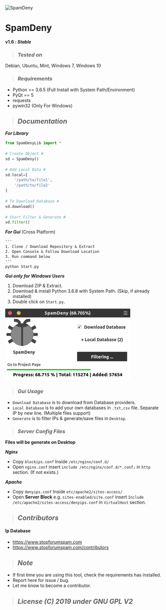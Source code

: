 ![SpamDeny](icon.ico)
# SpamDeny
**v1.6 : _Stable_**


> ### _Tested on_

Debian, Ubuntu, Mint, Windows 7, Windows 10


> ### _Requirements_

- Python  >= 3.6.5  (Full Install with System Path/Environment)
- PyQt    == 5
- requests
- pywin32           (Only For Windows)


> ## _Documentation_

**_For Library_**
```python
from SpamDenyLib import *

# Create Object #
sd = SpamDeny()

# Add Local Data #
sd.local=[
	'/path/to/file1',
	'/path/to/file2'
]

# To Download Database #
sd.download()

# Start Filter & Generate #
sd.filter()
```


**_For Gui_** (Cross Platform) 
```shell
'''
1. Clone / Download Repository & Extract
2. Open Console & Follow Download Location
3. Run command below
'''
python Start.py
```

**_Gui only for Windows Users_**

1. Download ZIP & Extract.
2. Download & install Python 3.6.8 with System Path. (Skip, if already installed)
3. Double click on `Start.py`.


![Gui Screenshot](Screenshot.png)

> ### _Gui Usage_

- `Download Database` is to download from Database providers.
- `Local Database` is to add your own databases in `.txt,csv` file. Separate IP by new line. (Multiple files support)
- `Generate` is to filter IPs & generate/save files in `Desktop`.


> ### _Server Config Files_

**Files will be generate on Desktop**

**_Nginx_**
- Copy `blockips.conf` Inside `/etc/nginx/conf.d/`
- Open `nginx.conf` insert `include /etc/nginx/conf.d/*.conf;` in `http` section. (If not exists.)


**_Apache_**
- Copy `denyips.conf` Inside `etc/apache2/sites-access/`
- Open **Server Block** e.g. `sites-enabled/site.conf` insert `Include /etc/apache2/sites-access/denyips.conf` in `VirtualHost` section. 


> ## _Contributors_

#### Ip Database
- https://www.stopforumspam.com
- https://www.stopforumspam.com/contributors


> ## _Note_

- If first time you are using this tool, check the requirements has installed.
- Report here for issue / bug.
- Let me know to become a contributor.


> ## _License (C) 2019 under GNU GPL V2_
